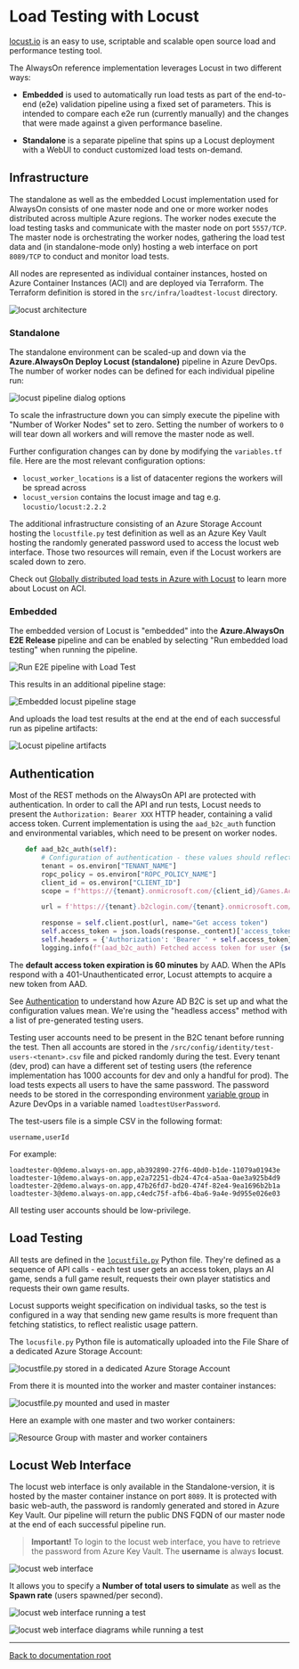 # Load Testing with Locust

[locust.io](https://locust.io) is an easy to use, scriptable and scalable open source load and performance testing tool.

The AlwaysOn reference implementation leverages Locust in two different ways:

* **Embedded** is used to automatically run load tests as part of the end-to-end (e2e) validation pipeline using a fixed set of parameters. This is intended to compare each e2e run (currently manually) and the changes that were made against a given performance baseline.

* **Standalone** is a separate pipeline that spins up a Locust deployment with a WebUI to conduct customized load tests on-demand.

## Infrastructure

The standalone as well as the embedded Locust implementation used for AlwaysOn consists of one master node and one or more worker nodes distributed across multiple Azure regions. The worker nodes execute the load testing tasks and communicate with the master node on port `5557/TCP`. The master node is orchestrating the worker nodes, gathering the load test data and (in standalone-mode only) hosting a web interface on port `8089/TCP` to conduct and monitor load tests.

All nodes are represented as individual container instances, hosted on Azure Container Instances (ACI) and are deployed via Terraform. The Terraform definition is stored in the `src/infra/loadtest-locust` directory.

![locust architecture](screenshots/locust_architecture.png)

### Standalone

The standalone environment can be scaled-up and down via the **Azure.AlwaysOn Deploy Locust (standalone)** pipeline in Azure DevOps. The number of worker nodes can be defined for each individual pipeline run:

![locust pipeline dialog options](screenshots/locust_pipeline_dialog.png)

To scale the infrastructure down you can simply execute the pipeline with "Number of Worker Nodes" set to zero. Setting the number of workers to `0` will tear down all workers and will remove the master node as well.

Further configuration changes can by done by modifying the `variables.tf` file. Here are the most relevant configuration options:

* `locust_worker_locations` is a list of datacenter regions the workers will be spread across
* `locust_version` contains the locust image and tag e.g. `locustio/locust:2.2.2`

The additional infrastructure consisting of an Azure Storage Account hosting the `locustfile.py` test definition as well as an Azure Key Vault hosting the randomly generated password used to access the locust web interface. Those two resources will remain, even if the Locust workers are scaled down to zero.

Check out [Globally distributed load tests in Azure with Locust](https://medium.com/microsoftazure/globally-distributed-load-tests-in-azure-with-locust-aeb3a365cd60?source=friends_link&sk=af2c76b46c2cfebd4c972106c9ecbadc) to learn more about Locust on ACI.

### Embedded

The embedded version of Locust is "embedded" into the **Azure.AlwaysOn E2E Release** pipeline and can be enabled by selecting "Run embedded load testing" when running the pipeline.

![Run E2E pipeline with Load Test](screenshots/locust_run_e2e_pipeline.png)

This results in an additional pipeline stage:

![Embedded locust pipeline stage](screenshots/locust_embedded_stage.png)

And uploads the load test results at the end at the end of each successful run as pipeline artifacts:

![Locust pipeline artifacts](screenshots/locust_embedded_artifacts.png)

## Authentication

Most of the REST methods on the AlwaysOn API are protected with authentication. In order to call the API and run tests, Locust needs to present the `Authorization: Bearer XXX` HTTP header, containing a valid access token. Current implementation is using the `aad_b2c_auth` function and environmental variables, which need to be present on worker nodes.

```python
    def aad_b2c_auth(self):
        # Configuration of authentication - these values should reflect the Azure B2C tenant used by the load test target.
        tenant = os.environ["TENANT_NAME"]
        ropc_policy = os.environ["ROPC_POLICY_NAME"]
        client_id = os.environ["CLIENT_ID"]
        scope = f"https://{tenant}.onmicrosoft.com/{client_id}/Games.Access"

        url = f'https://{tenant}.b2clogin.com/{tenant}.onmicrosoft.com/{ropc_policy}/oauth2/v2.0/token?client_id={client_id}&username={self.username}&password={self.password}&grant_type=password&tenant={tenant}.onmicrosoft.com&scope={scope}'

        response = self.client.post(url, name="Get access token")
        self.access_token = json.loads(response._content)['access_token']
        self.headers = {'Authorization': 'Bearer ' + self.access_token}
        logging.info(f"(aad_b2c_auth) Fetched access token for user {self.username}")
```

The **default access token expiration is 60 minutes** by AAD. When the APIs respond with a 401-Unauthenticated error, Locust attempts to acquire a new token from AAD.

See [Authentication](/docs/reference-implementation/AppDesign-Application-Design.md#Authentication) to understand how Azure AD B2C is set up and what the configuration values mean. We're using the "headless access" method with a list of pre-generated testing users.

Testing user accounts need to be present in the B2C tenant before running the test. Then all accounts are stored in the `/src/config/identity/test-users-<tenant>.csv` file and picked randomly during the test. Every tenant (dev, prod) can have a different set of testing users (the reference implementation has 1000 accounts for dev and only a handful for prod). The load tests expects all users to have the same password. The password needs to be stored in the corresponding environment [variable group](/.ado/pipelines/README.md#variable-groups) in Azure DevOps in a variable named `loadtestUserPassword`.

The test-users file is a simple CSV in the following format:

```
username,userId
```

For example:

```
loadtester-0@demo.always-on.app,ab392890-27f6-40d0-b1de-11079a01943e
loadtester-1@demo.always-on.app,e2a72251-db24-47c4-a5aa-0ae3a925b4d9
loadtester-2@demo.always-on.app,47b26fd7-bd20-474f-82e4-9ea1696b2b1a
loadtester-3@demo.always-on.app,c4edc75f-afb6-4ba6-9a4e-9d955e026e03
```

All testing user accounts should be low-privilege.

## Load Testing

All tests are defined in the [`locustfile.py`](./locustfile.py) Python file. They're defined as a sequence of API calls - each test user gets an access token, plays an AI game, sends a full game result, requests their own player statistics and requests their own game results.

Locust supports weight specification on individual tasks, so the test is configured in a way that sending new game results is more frequent than fetching statistics, to reflect realistic usage pattern.

The `locusfile.py` Python file is automatically uploaded into the File Share of a dedicated Azure Storage Account:

![locustfile.py stored in a dedicated Azure Storage Account](screenshots/locustfile_storageaccount.png)

From there it is mounted into the worker and master container instances:

![locustfile.py mounted and used in master](screenshots/locustfile_storageaccount_master.png)

Here an example with one master and two worker containers:

![Resource Group with master and worker containers](screenshots/locust_master_and_workers.png)

## Locust Web Interface

The locust web interface is only available in the Standalone-version, it is hosted by the master container instance on port `8089`. It is protected with basic web-auth, the password is randomly generated and stored in Azure Key Vault. Our pipeline will return the public DNS FQDN of our master node at the end of each successful pipeline run.

> **Important!** To login to the locust web interface, you have to retrieve the password from Azure Key Vault. The **username** is always **locust**.

![locust web interface](screenshots/locust_loadtesting_webinterface1.png)

It allows you to specify a **Number of total users to simulate** as well as the **Spawn rate** (users spawned/per second).

![locust web interface running a test](screenshots/locust_loadtesting_webinterface2.png)

![locust web interface diagrams while running a test](screenshots/locust_loadtesting_webinterface3.png)

---

[Back to documentation root](/docs/README.md)
